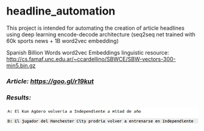 # headline_automation
This project is intended for automating the creation of article headlines using deep learning encode-decode architecture (seq2seq net trained with 60k sports news + 1B word2vec embedding)

Spanish Billion Words word2vec Embeddings linguistic resource: http://cs.famaf.unc.edu.ar/~ccardellino/SBWCE/SBW-vectors-300-min5.bin.gz

### *Article: https://goo.gl/r19kut*

### *Results:* 
![1-seq2seq](results.png)

